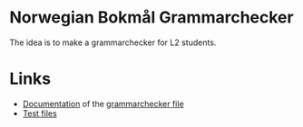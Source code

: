 # Norwegian Bokmål Grammarchecker

The idea is to make a grammarchecker for L2 students.

# Links

- [Documentation](https://giellalt.github.io/lang-nob/tools-grammarcheckers-grammarchecker.cg3.html) of the [grammarchecker file](https://github.com/giellalt/lang-nob/blob/main/tools/grammarcheckers/grammarchecker.cg3)
- [Test files](https://github.com/giellalt/lang-nob/tree/main/tools/grammarcheckers/tests)

